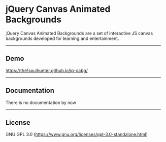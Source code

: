 # jQuery Canvas Animated Backgrounds
jQuery Canvas Animated Backgrounds are a set of interactive JS canvas backgrounds developed for learning and entertainment.

----
## Demo
https://the1soulhunter.github.io/jq-cabg/

----
## Documentation
There is no documentation by now

----
## License
GNU GPL 3.0 (https://www.gnu.org/licenses/gpl-3.0-standalone.html)